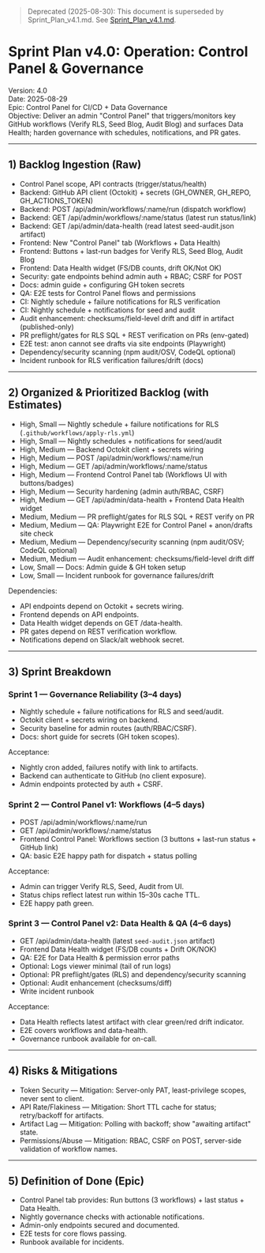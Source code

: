 > Deprecated (2025-08-30): This document is superseded by Sprint_Plan_v4.1.md. See [Sprint_Plan_v4.1.md](Sprint_Plan_v4.1.md).

# Sprint Plan v4.0: Operation: Control Panel & Governance

Version: 4.0  
Date: 2025-08-29  
Epic: Control Panel for CI/CD + Data Governance  
Objective: Deliver an admin "Control Panel" that triggers/monitors key GitHub workflows (Verify RLS, Seed Blog, Audit Blog) and surfaces Data Health; harden governance with schedules, notifications, and PR gates.

---

## 1) Backlog Ingestion (Raw)

- Control Panel scope, API contracts (trigger/status/health)
- Backend: GitHub API client (Octokit) + secrets (GH_OWNER, GH_REPO, GH_ACTIONS_TOKEN)
- Backend: POST /api/admin/workflows/:name/run (dispatch workflow)
- Backend: GET /api/admin/workflows/:name/status (latest run status/link)
- Backend: GET /api/admin/data-health (read latest seed-audit.json artifact)
- Frontend: New "Control Panel" tab (Workflows + Data Health)
- Frontend: Buttons + last-run badges for Verify RLS, Seed Blog, Audit Blog
- Frontend: Data Health widget (FS/DB counts, drift OK/Not OK)
- Security: gate endpoints behind admin auth + RBAC; CSRF for POST
- Docs: admin guide + configuring GH token secrets
- QA: E2E tests for Control Panel flows and permissions
- CI: Nightly schedule + failure notifications for RLS verification
- CI: Nightly schedule + notifications for seed and audit
- Audit enhancement: checksums/field-level drift and diff in artifact (published-only)
- PR preflight/gates for RLS SQL + REST verification on PRs (env-gated)
- E2E test: anon cannot see drafts via site endpoints (Playwright)
- Dependency/security scanning (npm audit/OSV, CodeQL optional)
- Incident runbook for RLS verification failures/drift (docs)

---

## 2) Organized & Prioritized Backlog (with Estimates)

- High, Small — Nightly schedule + failure notifications for RLS (`.github/workflows/apply-rls.yml`)
- High, Small — Nightly schedules + notifications for seed/audit
- High, Medium — Backend Octokit client + secrets wiring
- High, Medium — POST /api/admin/workflows/:name/run
- High, Medium — GET /api/admin/workflows/:name/status
- High, Medium — Frontend Control Panel tab (Workflows UI with buttons/badges)
- High, Medium — Security hardening (admin auth/RBAC, CSRF)
- High, Medium — GET /api/admin/data-health + Frontend Data Health widget
- Medium, Medium — PR preflight/gates for RLS SQL + REST verify on PR
- Medium, Medium — QA: Playwright E2E for Control Panel + anon/drafts site check
- Medium, Medium — Dependency/security scanning (npm audit/OSV; CodeQL optional)
- Medium, Medium — Audit enhancement: checksums/field-level drift diff
- Low, Small — Docs: Admin guide & GH token setup
- Low, Small — Incident runbook for governance failures/drift

Dependencies:
- API endpoints depend on Octokit + secrets wiring.  
- Frontend depends on API endpoints.  
- Data Health widget depends on GET /data-health.  
- PR gates depend on REST verification workflow.  
- Notifications depend on Slack/alt webhook secret.

---

## 3) Sprint Breakdown

### Sprint 1 — Governance Reliability (3–4 days)
- Nightly schedule + failure notifications for RLS and seed/audit.
- Octokit client + secrets wiring on backend.
- Security baseline for admin routes (auth/RBAC/CSRF).
- Docs: short guide for secrets (GH token scopes).

Acceptance:
- Nightly cron added, failures notify with link to artifacts.  
- Backend can authenticate to GitHub (no client exposure).  
- Admin endpoints protected by auth + CSRF.

### Sprint 2 — Control Panel v1: Workflows (4–5 days)
- POST /api/admin/workflows/:name/run
- GET /api/admin/workflows/:name/status
- Frontend Control Panel: Workflows section (3 buttons + last-run status + GitHub link)
- QA: basic E2E happy path for dispatch + status polling

Acceptance:
- Admin can trigger Verify RLS, Seed, Audit from UI.  
- Status chips reflect latest run within 15–30s cache TTL.  
- E2E happy path green.

### Sprint 3 — Control Panel v2: Data Health & QA (4–6 days)
- GET /api/admin/data-health (latest `seed-audit.json` artifact)
- Frontend Data Health widget (FS/DB counts + Drift OK/NOK)
- QA: E2E for Data Health & permission error paths
- Optional: Logs viewer minimal (tail of run logs)
- Optional: PR preflight/gates (RLS) and dependency/security scanning
- Optional: Audit enhancement (checksums/diff)
- Write incident runbook

Acceptance:
- Data Health reflects latest artifact with clear green/red drift indicator.  
- E2E covers workflows and data-health.  
- Governance runbook available for on-call.

---

## 4) Risks & Mitigations
- Token Security — Mitigation: Server-only PAT, least-privilege scopes, never sent to client.
- API Rate/Flakiness — Mitigation: Short TTL cache for status; retry/backoff for artifacts.
- Artifact Lag — Mitigation: Polling with backoff; show "awaiting artifact" state.
- Permissions/Abuse — Mitigation: RBAC, CSRF on POST, server-side validation of workflow names.

---

## 5) Definition of Done (Epic)
- Control Panel tab provides: Run buttons (3 workflows) + last status + Data Health.  
- Nightly governance checks with actionable notifications.  
- Admin-only endpoints secured and documented.  
- E2E tests for core flows passing.  
- Runbook available for incidents.
